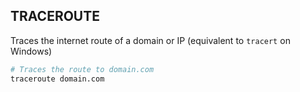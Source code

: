 ## TRACEROUTE

Traces the internet route of a domain or IP (equivalent to `tracert` on Windows)

```sh
# Traces the route to domain.com
traceroute domain.com
```